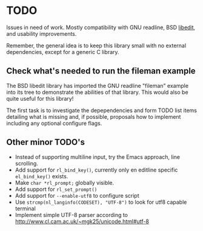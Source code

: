 TODO
====

Issues in need of work.  Mostly compatibility with GNU readline,
BSD [libedit][], and usability improvements.

Remember, the general idea is to keep this library small with no
external dependencies, except for a generic C library.


Check what's needed to run the fileman example
----------------------------------------------

The BSD libedit library has imported the GNU readline "fileman" example
into its tree to demonstrate the abilities of that library.  This would
also be quite useful for this library!

The first task is to investigate the depependencies and form TODO list
items detailing what is missing and, if possible, proposals how to
implement including any optional configure flags.


Other minor TODO's
------------------

- Instead of supporting multiline input, try the Emacs approach, line
  scrolling.
- Add support for `rl_bind_key()`, currently only en editline specific
  `el_bind_key()` exists.
- Make `char *rl_prompt;` globally visible.
- Add support for `rl_set_prompt()`
- Add support for `--enable-utf8` to configure script
- Use `strcmp(nl_langinfo(CODESET), "UTF-8")` to look for utf8 capable
  terminal
- Implement simple UTF-8 parser according to
  http://www.cl.cam.ac.uk/~mgk25/unicode.html#utf-8


[gnu]:     http://www.delorie.com/gnu/docs/readline/rlman_41.html#IDX288
[libuEv]:  https://github.com/troglobit/libuev/
[libedit]: http://www.thrysoee.dk/editline/
